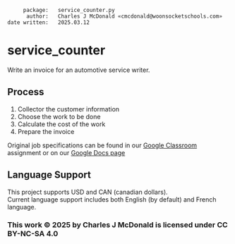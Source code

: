          package:   service_counter.py
          author:   Charles J McDonald «cmcdonald@woonsocketschools.com»
    date written:   2025.03.12
        
# service_counter
Write an invoice for an automotive service writer.

## Process
1. Collector the customer information
2. Choose the work to be done
3. Calculate the cost of the work
4. Prepare the invoice

Original job specifications can be found in our [Google Classroom](https://classroom.google.com/c/NzA4NzMzOTA0NjY3/a/NzU3OTEzNzUwMTUx/details)
assignment or on our [Google Docs page](https://docs.google.com/document/d/1fuRUuIbQBzVM2e12v-EfmxYNYKW67r6EZtr1A9e8i8U/edit?usp=sharing)

## Language Support
This project supports USD and CAN (canadian dollars). \
Current language support includes both English (by default) and French language.

### This work © 2025 by Charles J McDonald is licensed under CC BY-NC-SA 4.0
